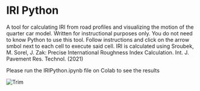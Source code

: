# IRI Python
A tool for calculating IRI from road profiles and visualizing the motion of the quarter car model. Written for instructional purposes only. You do not need to know Python to use this tool. Follow instructions and click on the arrow smbol next to each cell to execute said cell.
IRI is calculated using Sroubek, M. Sorel, J. Zak: Precise International Roughness Index Calculation. Int. J. Pavement Res. Technol. (2021) 

Please run the IRIPython.ipynb file on Colab to see the results

![Trim](https://github.com/egemenokte/PavementPython/assets/45702242/e82b8a6b-439a-4354-a32c-18e56ccff2da)

